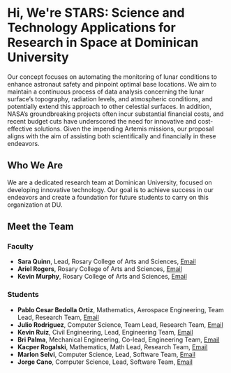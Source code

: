 # Hi, We're STARS: Science and Technology Applications for Research in Space at Dominican University

Our concept focuses on automating the monitoring of lunar conditions to enhance astronaut safety and pinpoint optimal base locations. We aim to maintain a continuous process of data analysis concerning the lunar surface’s topography, radiation levels, and atmospheric conditions, and potentially extend this approach to other celestial surfaces. In addition, NASA’s groundbreaking projects often incur substantial financial costs, and recent budget cuts have underscored the need for innovative and cost-effective solutions. Given the impending Artemis missions, our proposal aligns with the aim of assisting both scientifically and financially in these endeavors. 


## Who We Are

We are a dedicated research team at Dominican University, focused on developing innovative technology. Our goal is to achieve success in our endeavors and create a foundation for future students to carry on this organization at DU.

## Meet the Team
### Faculty
- **Sara Quinn**, Lead, Rosary College of Arts and Sciences, [Email](squinn@dom.edu)
- **Ariel Rogers**, Rosary College of Arts and Sciences, [Email](arogers2@dom.edu)
- **Kevin Murphy**, Rosary College of Arts and Sciences, [Email](kmurphy3@dom.edu)

### Students
- **Pablo Cesar Bedolla Ortiz**, Mathematics, Aerospace Engineering, Team Lead, Research Team, [Email](pbedollaortiz@my.dom.edu)
- **Julio Rodriguez**, Computer Science, Team Lead, Research Team, [Email](Jrodriguez29@my.dom.edu)
- **Kevin Ruiz**, Civil Engineering, Lead, Engineering Team, [Email](kevinaruiz9@gmail.com)
- **Bri Palma**, Mechanical Engineering, Co-lead, Engineering Team, [Email](bpalam@my.dom.edu)
- **Kacper Rogalski**, Mathematics, Math Lead, Research Team, [Email](durude121@gmail.com)
- **Marlon Selvi**, Computer Science, Lead, Software Team, [Email](Marlonsb0502@gmail.com)
- **Jorge Cano**, Computer Science, Lead, Software Team, [Email](jcano1@my.dom.edu)

